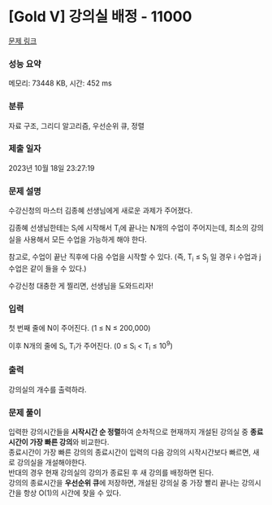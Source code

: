 # [Gold V] 강의실 배정 - 11000 

[문제 링크](https://www.acmicpc.net/problem/11000) 

### 성능 요약

메모리: 73448 KB, 시간: 452 ms

### 분류

자료 구조, 그리디 알고리즘, 우선순위 큐, 정렬

### 제출 일자

2023년 10월 18일 23:27:19

### 문제 설명

<p>수강신청의 마스터 김종혜 선생님에게 새로운 과제가 주어졌다. </p>

<p>김종혜 선생님한테는 S<sub>i</sub>에 시작해서 T<sub>i</sub>에 끝나는 N개의 수업이 주어지는데, 최소의 강의실을 사용해서 모든 수업을 가능하게 해야 한다. </p>

<p>참고로, 수업이 끝난 직후에 다음 수업을 시작할 수 있다. (즉, T<sub>i</sub> ≤ S<sub>j</sub> 일 경우 i 수업과 j 수업은 같이 들을 수 있다.)</p>

<p>수강신청 대충한 게 찔리면, 선생님을 도와드리자!</p>

### 입력 

 <p>첫 번째 줄에 N이 주어진다. (1 ≤ N ≤ 200,000)</p>

<p>이후 N개의 줄에 S<sub>i</sub>, T<sub>i</sub>가 주어진다. (0 ≤ S<sub>i</sub> < T<sub>i</sub> ≤ 10<sup>9</sup>)</p>

### 출력 

 <p>강의실의 개수를 출력하라.</p>

### 문제 풀이 

 <p>입력한 강의시간들을 <b>시작시간 순 정렬</b>하여 순차적으로 현재까지 개설된 강의실 중 <b>종료시간이 가장 빠른 강의</b>와 비교한다.<br>
종료시간이 가장 빠른 강의의 종료시간이 입력의 다음 강의의 시작시간보다 빠르면, 새로 강의실을 개설해야한다.<br>
반대의 경우 현재 강의실의 강의가 종료된 후 새 강의를 배정하면 된다.<br>
강의의 종료시간을 <strong>우선순위 큐</strong>에 저장하면, 개설된 강의실 중 가장 빨리 끝나는 강의시간을 항상 O(1)의 시간에 찾을 수 있다.
</p>
